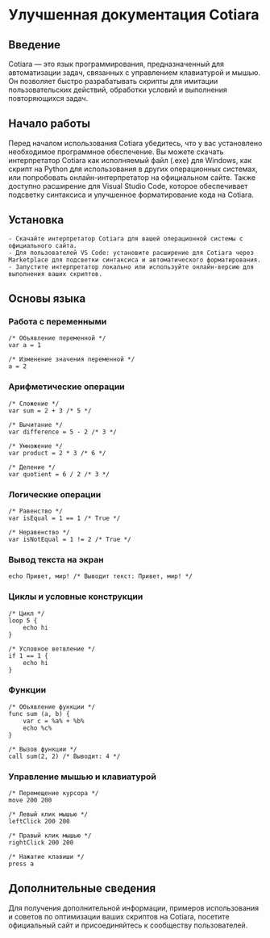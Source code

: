 # Улучшенная документация Cotiara

## Введение

Cotiara — это язык программирования, предназначенный для автоматизации задач, связанных с управлением клавиатурой и мышью. Он позволяет быстро разрабатывать скрипты для имитации пользовательских действий, обработки условий и выполнения повторяющихся задач.

## Начало работы

Перед началом использования Cotiara убедитесь, что у вас установлено необходимое программное обеспечение. Вы можете скачать интерпретатор Cotiara как исполняемый файл (.exe) для Windows, как скрипт на Python для использования в других операционных системах, или попробовать онлайн-интерпретатор на официальном сайте. Также доступно расширение для Visual Studio Code, которое обеспечивает подсветку синтаксиса и улучшенное форматирование кода на Cotiara.

## Установка

```plaintext
- Скачайте интерпретатор Cotiara для вашей операционной системы с официального сайта.
- Для пользователей VS Code: установите расширение для Cotiara через Marketplace для подсветки синтаксиса и автоматического форматирования.
- Запустите интерпретатор локально или используйте онлайн-версию для выполнения ваших скриптов.
```

## Основы языка

### Работа с переменными

```cotiara
/* Объявление переменной */
var a = 1

/* Изменение значения переменной */
a = 2
```

### Арифметические операции

```cotiara
/* Сложение */
var sum = 2 + 3 /* 5 */

/* Вычитание */
var difference = 5 - 2 /* 3 */

/* Умножение */
var product = 2 * 3 /* 6 */

/* Деление */
var quotient = 6 / 2 /* 3 */
```

### Логические операции

```cotiara
/* Равенство */
var isEqual = 1 == 1 /* True */

/* Неравенство */
var isNotEqual = 1 != 2 /* True */
```

### Вывод текста на экран

```cotiara
echo Привет, мир! /* Выводит текст: Привет, мир! */
```

### Циклы и условные конструкции

```cotiara
/* Цикл */
loop 5 {
    echo hi
}

/* Условное ветвление */
if 1 == 1 {
    echo hi
}
```

### Функции

```cotiara
/* Объявление функции */
func sum (a, b) {
    var c = %a% + %b%
    echo %c%
}

/* Вызов функции */
call sum(2, 2) /* Выводит: 4 */
```

### Управление мышью и клавиатурой

```cotiara
/* Перемещение курсора */
move 200 200

/* Левый клик мышью */
leftClick 200 200

/* Правый клик мышью */
rightClick 200 200

/* Нажатие клавиши */
press a
```

## Дополнительные сведения

Для получения дополнительной информации, примеров использования и советов по оптимизации ваших скриптов на Cotiara, посетите официальный сайт и присоединяйтесь к сообществу пользователей.
